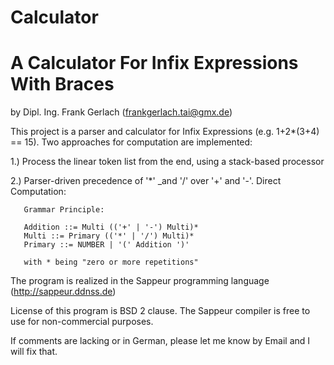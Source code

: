 # Calculator
<h1>A Calculator For Infix Expressions With Braces</h1>

by Dipl. Ing. Frank Gerlach (frankgerlach.tai@gmx.de)

This project is a parser and calculator for Infix Expressions (e.g. 1+2*(3+4) == 15). Two approaches for computation are implemented:

1.) Process the linear token list from the end, using a stack-based processor

2.) Parser-driven precedence of '*' _and '/' over '+' and '-'. Direct Computation:
   ```
      Grammar Principle:
      
      Addition ::= Multi (('+' | '-') Multi)*
      Multi ::= Primary (('*' | '/') Multi)*
      Primary ::= NUMBER | '(' Addition ')'
      
      with * being "zero or more repetitions" 
   ```
The program is realized in the Sappeur programming language (http://sappeur.ddnss.de)

License of this program is BSD 2 clause. The Sappeur compiler is free to use for non-commercial purposes.

If comments are lacking or in German, please let me know by Email and I will fix that.
